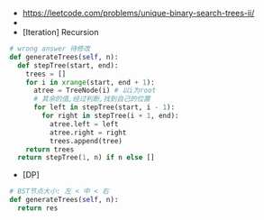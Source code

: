 
- https://leetcode.com/problems/unique-binary-search-trees-ii/
- 
- [Iteration] Recursion

```py
# wrong answer 待修改
def generateTrees(self, n):
  def stepTree(start, end):
    trees = []
    for i in xrange(start, end + 1):
      atree = TreeNode(i) # 以i为root
      # 其余的值,经过判断,找到自己的位置
      for left in stepTree(start, i - 1):
        for right in stepTree(i + 1, end):
          atree.left = left
          atree.right = right
          trees.append(tree)
    return trees
  return stepTree(1, n) if n else []
```

- [DP]


```py
# BST节点大小: 左 < 中 < 右
def generateTrees(self, n):
  return res
```

